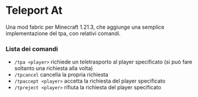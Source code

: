 # Teleport At

Una mod fabric per Minecraft 1.21.3, che aggiunge una semplice implementazione del tpa, con relativi comandi.

### Lista dei comandi

- `/tpa <player>` richiede un teletrasporto al player specificato (si può fare soltanto una richiesta alla volta)
- `/tpcancel` cancella la propria richiesta
- `/tpaccept <player>` accetta la richiesta del player specificato
- `/tpreject <player>` rifiuta la richiesta del player specificato
